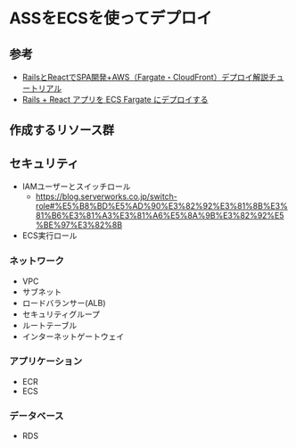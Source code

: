 # ASSをECSを使ってデプロイ

## 参考
- [RailsとReactでSPA開発+AWS（Fargate・CloudFront）デプロイ解説チュートリアル
](https://zenn.dev/prune/books/28c2d690e11e45)
- [Rails + React アプリを ECS Fargate にデプロイする](https://8tako8tako8.hatenablog.com/entry/2023/12/10/003738)

## 作成するリソース群

## セキュリティ
- IAMユーザーとスイッチロール
  - https://blog.serverworks.co.jp/switch-role#%E5%B8%BD%E5%AD%90%E3%82%92%E3%81%8B%E3%81%B6%E3%81%A3%E3%81%A6%E5%8A%9B%E3%82%92%E5%BE%97%E3%82%8B
- ECS実行ロール

### ネットワーク
- VPC
- サブネット
- ロードバランサー(ALB)
- セキュリティグループ
- ルートテーブル
- インターネットゲートウェイ

### アプリケーション
- ECR
- ECS

### データベース
- RDS

